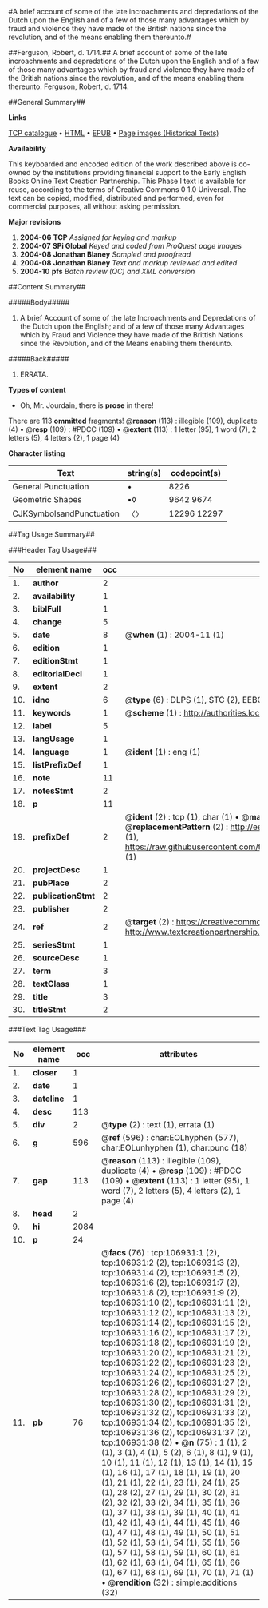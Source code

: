 #A brief account of some of the late incroachments and depredations of the Dutch upon the English and of a few of those many advantages which by fraud and violence they have made of the British nations since the revolution, and of the means enabling them thereunto.#

##Ferguson, Robert, d. 1714.##
A brief account of some of the late incroachments and depredations of the Dutch upon the English and of a few of those many advantages which by fraud and violence they have made of the British nations since the revolution, and of the means enabling them thereunto.
Ferguson, Robert, d. 1714.

##General Summary##

**Links**

[TCP catalogue](http://www.ota.ox.ac.uk/tcp/)  • 
[HTML](http://tei.it.ox.ac.uk/tcp/Texts-HTML/free/A41/A41163.html)  • 
[EPUB](http://tei.it.ox.ac.uk/tcp/Texts-EPUB/free/A41/A41163.epub) • 
[Page images (Historical Texts)](https://data.historicaltexts.jisc.ac.uk/view?pubId=eebo-18182558e&pageId=eebo-18182558e-106931-1)

**Availability**

This keyboarded and encoded edition of the
	       work described above is co-owned by the institutions
	       providing financial support to the Early English Books
	       Online Text Creation Partnership. This Phase I text is
	       available for reuse, according to the terms of Creative
	       Commons 0 1.0 Universal. The text can be copied,
	       modified, distributed and performed, even for
	       commercial purposes, all without asking permission.

**Major revisions**

1. __2004-06__ __TCP__ *Assigned for keying and markup*
1. __2004-07__ __SPi Global__ *Keyed and coded from ProQuest page images*
1. __2004-08__ __Jonathan Blaney__ *Sampled and proofread*
1. __2004-08__ __Jonathan Blaney__ *Text and markup reviewed and edited*
1. __2004-10__ __pfs__ *Batch review (QC) and XML conversion*

##Content Summary##

#####Body#####

1. A brief Account of some of the late Incroachments and Depredations of the Dutch upon the English; and of a few of those many Advantages which by Fraud and Violence they have made of the Brittish Nations since the Revolution, and of the Means enabling them thereunto.

#####Back#####

1. ERRATA.

**Types of content**

  * Oh, Mr. Jourdain, there is **prose** in there!

There are 113 **ommitted** fragments! 
 @__reason__ (113) : illegible (109), duplicate (4)  •  @__resp__ (109) : #PDCC (109)  •  @__extent__ (113) : 1 letter (95), 1 word (7), 2 letters (5), 4 letters (2), 1 page (4)

**Character listing**


|Text|string(s)|codepoint(s)|
|---|---|---|
|General Punctuation|•|8226|
|Geometric Shapes|▪◊|9642 9674|
|CJKSymbolsandPunctuation|〈〉|12296 12297|

##Tag Usage Summary##

###Header Tag Usage###

|No|element name|occ|attributes|
|---|---|---|---|
|1.|__author__|2||
|2.|__availability__|1||
|3.|__biblFull__|1||
|4.|__change__|5||
|5.|__date__|8| @__when__ (1) : 2004-11 (1)|
|6.|__edition__|1||
|7.|__editionStmt__|1||
|8.|__editorialDecl__|1||
|9.|__extent__|2||
|10.|__idno__|6| @__type__ (6) : DLPS (1), STC (2), EEBO-CITATION (1), OCLC (1), VID (1)|
|11.|__keywords__|1| @__scheme__ (1) : http://authorities.loc.gov/ (1)|
|12.|__label__|5||
|13.|__langUsage__|1||
|14.|__language__|1| @__ident__ (1) : eng (1)|
|15.|__listPrefixDef__|1||
|16.|__note__|11||
|17.|__notesStmt__|2||
|18.|__p__|11||
|19.|__prefixDef__|2| @__ident__ (2) : tcp (1), char (1)  •  @__matchPattern__ (2) : ([0-9\-]+):([0-9IVX]+) (1), (.+) (1)  •  @__replacementPattern__ (2) : http://eebo.chadwyck.com/downloadtiff?vid=$1&page=$2 (1), https://raw.githubusercontent.com/textcreationpartnership/Texts/master/tcpchars.xml#$1 (1)|
|20.|__projectDesc__|1||
|21.|__pubPlace__|2||
|22.|__publicationStmt__|2||
|23.|__publisher__|2||
|24.|__ref__|2| @__target__ (2) : https://creativecommons.org/publicdomain/zero/1.0/ (1), http://www.textcreationpartnership.org/docs/. (1)|
|25.|__seriesStmt__|1||
|26.|__sourceDesc__|1||
|27.|__term__|3||
|28.|__textClass__|1||
|29.|__title__|3||
|30.|__titleStmt__|2||


###Text Tag Usage###

|No|element name|occ|attributes|
|---|---|---|---|
|1.|__closer__|1||
|2.|__date__|1||
|3.|__dateline__|1||
|4.|__desc__|113||
|5.|__div__|2| @__type__ (2) : text (1), errata (1)|
|6.|__g__|596| @__ref__ (596) : char:EOLhyphen (577), char:EOLunhyphen (1), char:punc (18)|
|7.|__gap__|113| @__reason__ (113) : illegible (109), duplicate (4)  •  @__resp__ (109) : #PDCC (109)  •  @__extent__ (113) : 1 letter (95), 1 word (7), 2 letters (5), 4 letters (2), 1 page (4)|
|8.|__head__|2||
|9.|__hi__|2084||
|10.|__p__|24||
|11.|__pb__|76| @__facs__ (76) : tcp:106931:1 (2), tcp:106931:2 (2), tcp:106931:3 (2), tcp:106931:4 (2), tcp:106931:5 (2), tcp:106931:6 (2), tcp:106931:7 (2), tcp:106931:8 (2), tcp:106931:9 (2), tcp:106931:10 (2), tcp:106931:11 (2), tcp:106931:12 (2), tcp:106931:13 (2), tcp:106931:14 (2), tcp:106931:15 (2), tcp:106931:16 (2), tcp:106931:17 (2), tcp:106931:18 (2), tcp:106931:19 (2), tcp:106931:20 (2), tcp:106931:21 (2), tcp:106931:22 (2), tcp:106931:23 (2), tcp:106931:24 (2), tcp:106931:25 (2), tcp:106931:26 (2), tcp:106931:27 (2), tcp:106931:28 (2), tcp:106931:29 (2), tcp:106931:30 (2), tcp:106931:31 (2), tcp:106931:32 (2), tcp:106931:33 (2), tcp:106931:34 (2), tcp:106931:35 (2), tcp:106931:36 (2), tcp:106931:37 (2), tcp:106931:38 (2)  •  @__n__ (75) : 1 (1), 2 (1), 3 (1), 4 (1), 5 (2), 6 (1), 8 (1), 9 (1), 10 (1), 11 (1), 12 (1), 13 (1), 14 (1), 15 (1), 16 (1), 17 (1), 18 (1), 19 (1), 20 (1), 21 (1), 22 (1), 23 (1), 24 (1), 25 (1), 28 (2), 27 (1), 29 (1), 30 (2), 31 (2), 32 (2), 33 (2), 34 (1), 35 (1), 36 (1), 37 (1), 38 (1), 39 (1), 40 (1), 41 (1), 42 (1), 43 (1), 44 (1), 45 (1), 46 (1), 47 (1), 48 (1), 49 (1), 50 (1), 51 (1), 52 (1), 53 (1), 54 (1), 55 (1), 56 (1), 57 (1), 58 (1), 59 (1), 60 (1), 61 (1), 62 (1), 63 (1), 64 (1), 65 (1), 66 (1), 67 (1), 68 (1), 69 (1), 70 (1), 71 (1)  •  @__rendition__ (32) : simple:additions (32)|
